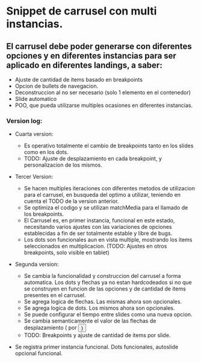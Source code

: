# Snippet de carrusel con multi instancias.

## El carrusel debe poder generarse con diferentes opciones y en diferentes instancias para ser aplicado en diferentes landings, a saber:

- Ajuste de cantidad de items basado en breakpoints
- Opcion de bullets de navegacion.
- Deconstruccion al no ser necesario (solo 1 elemento en el contenedor)
- Slide automatico
- POO, que pueda utilizarse multiples ocasiones en diferentes instancias.

### Version log:

- Cuarta version:
    - Es operativo totalmente el cambio de breakpoints tanto en los slides como en los dots.
    - TODO: Ajuste de desplazamiento en cada breakpoint, y personalizacion de los mismos.
- Tercer Version:
    - Se hacen multiples iteraciones con diferentes metodos de utilizacion para el carrusel, en busqueda del optimo a utilizar, teniendo en cuenta el TODO de la version anterior.
    - Se optimiza el codigo y se utilizan matchMedia para el llamado de los breakpoints.
    - El Carrusel es, en primer instancia, funcional en este estado, necesitando varios ajustes con las variaciones de opciones establecidas a fin de ser totalmente estable y libre de bugs.
    - Los dots son funcionales aun en vista multiple, mostrando los items seleccionados en multiplicacion. (TODO: Ajustes en otros breakpoints, solo visible en tablet)
- Segunda version: 
    - Se cambia la funcionalidad y construccion del carrusel a forma automatica. Los dots y flechas ya no estan hardcodeados si no que se construyen en funcion de las opciones y de cantidad de items presentes en el carrusel.
    - Se agrega logica de flechas. Las mismas ahora son opcionales.
    - Se agrega logica de dots. Los mismos ahora son opcionales.
    - Se puede configurar el tiempo entre slides como una nueva opcion.
    - Se cambia semanticamente el valor de las flechas de desplazamiento (<a> por <button>)
    - TODO: Breakpoints y ajuste de cantidad de items por slide.

- Se registra primer instancia funcional. Dots funcionales, autoslide opcional funcional.
